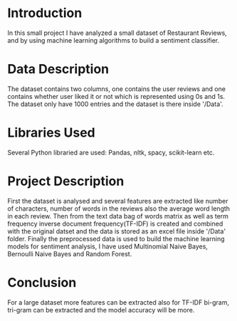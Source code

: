 # Introduction

In this small project I have analyzed a small dataset of Restaurant Reviews, and by using machine learning algorithms 
to build a sentiment classifier.

# Data Description

The dataset contains two columns, one contains the user reviews and one contains whether user liked it or not which is represented using
0s and 1s. The dataset only have 1000 entries and the dataset is there inside '/Data'.

# Libraries Used

Several Python libraried are used: Pandas, nltk, spacy, scikit-learn etc.

# Project Description

First the dataset is analysed and several features are extracted like number of characters, number of words in the reviews also the
average word length in each review.
Then from the text data bag of words matrix as well as term frequency inverse document frequency(TF-IDF) is created and combined with the 
original datset and the data is stored as an excel file inside '/Data' folder.
Finally the preprocessed data is used to build the machine learning models for sentiment analysis, I have used Multinomial Naive Bayes, 
Bernoulli Naive Bayes and Random Forest.

# Conclusion

For a large dataset more features can be extracted also for TF-IDF bi-gram, tri-gram can be extracted and the model accuracy will be more. 

